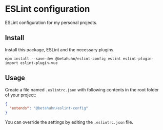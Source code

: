 # ESLint configuration

ESLint configuration for my personal projects.

## Install

Install this package, ESLint and the necessary plugins.

```shell
npm install --save-dev @betahuhn/eslint-config eslint eslint-plugin-import eslint-plugin-vue
```

## Usage

Create a file named `.eslintrc.json` with following contents in the root folder of your project:

```json
{
  "extends": "@betahuhn/eslint-config"
}
```

You can override the settings by editing the `.eslintrc.json` file.
